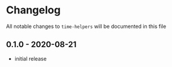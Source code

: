 # Changelog

All notable changes to `time-helpers` will be documented in this file

## 0.1.0 - 2020-08-21
- initial release
